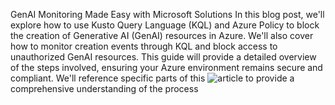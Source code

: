 GenAI Monitoring Made Easy with Microsoft Solutions
In this blog post, we'll explore how to use Kusto Query Language (KQL) and Azure Policy to block the creation of Generative AI (GenAI) resources in Azure. We'll also cover how to monitor creation events through KQL and block access to unauthorized GenAI resources. This guide will provide a detailed overview of the steps involved, ensuring your Azure environment remains secure and compliant.
We'll reference specific parts of this ![article](https://techcommunity.microsoft.com/blog/microsoftthreatprotectionblog/get-visibility-into-your-deepseek-use-with-defender-for-cloud-apps/4372520) to provide a comprehensive understanding of the process
